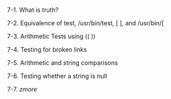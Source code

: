 7-1. What is truth?

7-2. Equivalence of test, /usr/bin/test, [ ], and /usr/bin/[

7-3. Arithmetic Tests using (( ))

7-4. Testing for broken links

7-5. Arithmetic and string comparisons

7-6. Testing whether a string is null

7-7. *zmore*